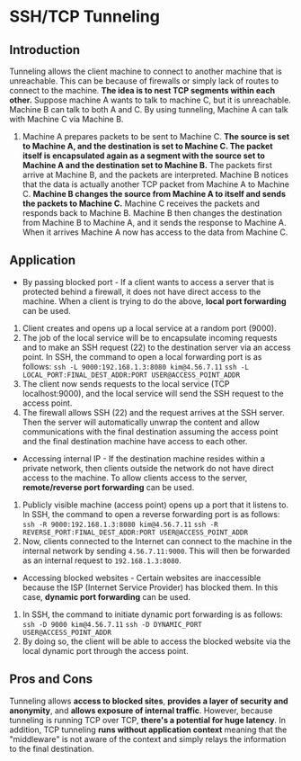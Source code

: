 # SSH/TCP Tunneling

## Introduction
Tunneling allows the client machine to connect to another machine that is unreachable. This can be because of firewalls or simply lack of routes to connect to the machine. **The idea is to nest TCP segments within each other.** Suppose machine A wants to talk to machine C, but it is unreachable. Machine B can talk to both A and C. By using tunneling, Machine A can talk with Machine C via Machine B.
1. Machine A prepares packets to be sent to Machine C. **The source is set to Machine A, and the destination is set to Machine C. The packet itself is encapsulated again as a segment with the source set to Machine A and the destination set to Machine B.** The packets first arrive at Machine B, and the packets are interpreted. Machine B notices that the data is actually another TCP packet from Machine A to Machine C. **Machine B changes the source from Machine A to itself and sends the packets to Machine C.** Machine C receives the packets and responds back to Machine B. Machine B then changes the destination from Machine B to Machine A, and it sends the response to Machine A. When it arrives Machine A now has access to the data from Machine C.

## Application
* By passing blocked port - If a client wants to access a server that is protected behind a firewall, it does not have direct access to the machine. When a client is trying to do the above, **local port forwarding** can be used.
1. Client creates and opens up a local service at a random port (9000).
2. The job of the local service will be to encapsulate incoming requests and to make an SSH request (22) to the destination server via an access point. In SSH, the command to open a local forwarding port is as follows:
```ssh -L 9000:192.168.1.3:8080 kim@4.56.7.11```
```ssh -L LOCAL_PORT:FINAL_DEST_ADDR:PORT USER@ACCESS_POINT_ADDR```
3. The client now sends requests to the local service (TCP localhost:9000), and the local service will send the SSH request to the access point.
4. The firewall allows SSH (22) and the request arrives at the SSH server. Then the server will automatically unwrap the content and allow communications with the final destination assuming the access point and the final destination machine have access to each other.

* Accessing internal IP - If the destination machine resides within a private network, then clients outside the network do not have direct access to the machine. To allow clients access to the server, **remote/reverse port forwarding** can be used.
1. Publicly visible machine (access point) opens up a port that it listens to. In SSH, the command to open a reverse forwarding port is as follows:
```ssh -R 9000:192.168.1.3:8080 kim@4.56.7.11```
```ssh -R REVERSE_PORT:FINAL_DEST_ADDR:PORT USER@ACCESS_POINT_ADDR```
2. Now, clients connected to the Internet can connect to the machine in the internal network by sending `4.56.7.11:9000`. This will then be forwarded as an internal request to `192.168.1.3:8080`.

* Accessing blocked websites - Certain websites are inaccessible because the ISP (Internet Service Provider) has blocked them. In this case, **dynamic port forwarding** can be used.
1. In SSH, the command to initiate dynamic port forwarding is as follows:
```ssh -D 9000 kim@4.56.7.11```
```ssh -D DYNAMIC_PORT USER@ACCESS_POINT_ADDR```
2. By doing so, the client will be able to access the blocked website via the local dynamic port through the access point.

## Pros and Cons
Tunneling allows **access to blocked sites**, **provides a layer of security and anonymity**, and **allows exposure of internal traffic**. However, because tunneling is running TCP over TCP, **there's a potential for huge latency**. In addition, TCP tunneling **runs without application context** meaning that the "middleware" is not aware of the context and simply relays the information to the final destination.
